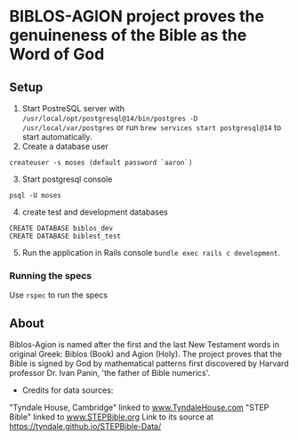 # BIBLOS-AGION project proves the genuineness of the Bible as the Word of God

## Setup

1. Start PostreSQL server with `/usr/local/opt/postgresql@14/bin/postgres -D /usr/local/var/postgres` or run `brew services start postgresql@14` to start automatically.
2. Create a database user
```
createuser -s moses (default password `aaron`)
```
3. Start postgresql console
```
psql -U moses
```
4. create test and development databases
```
CREATE DATABASE biblos_dev
CREATE DATABASE biblest_test
```
5. Run the application in Rails console `bundle exec rails c development`.

### Running the specs

Use `rspec` to run the specs

## About

Biblos-Agion is named after the first and the last New Testament words in original Greek: Biblos (Book) and Agion (Holy).  The project proves that the Bible is signed by God by mathematical patterns first discovered by Harvard professor Dr. Ivan Panin, 'the father of Bible numerics'.

* Credits for data sources:

"Tyndale House, Cambridge" linked to www.TyndaleHouse.com
"STEP Bible" linked to www.STEPBible.org
Link to its source at https://tyndale.github.io/STEPBible-Data/
